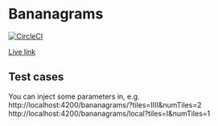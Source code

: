 # Bananagrams

[![CircleCI](https://circleci.com/gh/domsleee/bananagrams/tree/main.svg?style=shield)](https://circleci.com/gh/domsleee/bananagrams/tree/main)

[Live link](https://domsleee.github.io/bananagrams/)

## Test cases

You can inject some parameters in, e.g.
http://localhost:4200/bananagrams/?tiles=IIII&numTiles=2
http://localhost:4200/bananagrams/local?tiles=I&numTiles=1


